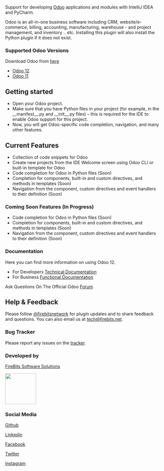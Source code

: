 <p>Support for developing <a href="https://www.odoo.com">Odoo</a> applications and modules with IntelliJ IDEA and PyCharm.</p>

<p></p>

<p>
Odoo is an all-in-one business software including CRM, website/e-commerce, billing, accounting, manufacturing,
warehouse - and project management, and inventory .. etc.
Installing this plugin will also install the Python plugin if it does not exist.
</p>

<h3>Supported Odoo Versions</h3>
<p>Download Odoo from <a href="https://www.odoo.com/page/download">here</a></p>

<ul>
<li><a href="https://www.odoo.com/documentation/12.0/">Odoo 12</a></li>
<li><a href="https://www.odoo.com/documentation/11.0/">Odoo 11</a></li>
</ul>

<h2>Getting started</h2>
<ul>
<li>Open your Odoo project.</li>
<li>Make sure that you have Python files in your project (for example, in the __manifest__.py and __init__.py files) – this is required for the IDE to enable Odoo support for this project.</li>
<li>Now, you will get Odoo-specific code completion, navigation, and many other features.</li>
</ul>
<h2>Current Features</h2>
<ul>
<li>Collection of code snippets for Odoo</li>
<li>Create new projects from the IDE Welcome screen using Odoo CLI or built-in template for Odoo</li>
<li>Code completion for Odoo in Python files (Soon)</li>
<li>Completion for components, built-in and custom directives, and methods in templates (Soon)</li>
<li>Navigation from the component, custom directives and event handlers to their definition (Soon)</li>
</ul>
<h3>Coming Soon Features (In Progress)</h3>
<ul>
<li>Code completion for Odoo in Python files (Soon)</li>
<li>Completion for components, built-in and custom directives, and methods in templates (Soon)</li>
<li>Navigation from the component, custom directives and event handlers to their definition (Soon)</li>
</ul>

<h3>Documentation</h3>
<p>Here you can find more information on using Odoo 12.</p>

<ul>
<li>For Developers <a href="https://www.odoo.com/documentation/12.0/">Technical Documentation</a></li>
<li>For Business <a href="https://www.odoo.com/documentation/user/12.0/">Functional Documentation</a></li>
</ul>

<p></p>
<p>Ask Questions On The Official Odoo <a href="https://www.odoo.com/forum/help-1">Forum</a></p>
<p></p>

<h2>Help & Feedback</h2>
<p>
 Please follow <a href="https://www.twitter.com/firebitsnetwork">@firebitsnetwork</a> for plugin updates and to share
 feedback and questions. You can also email us at <a href="mailto:tech@firebits.net">tech@firebits.net</a>.
</p>

<p></p>

<h3>Bug Tracker</h3>
<p>Please report any issues on the <a href="https://github.com/firebitsnetwork/odoo-intellij/issues">tracker</a>.</p>

<p></p>

<h3>Developed by</h3>
<p><a href="https://firebits.net">FireBits Software Solutions</a></p>
<img src="https://i.ibb.co/j4vs0x8/Logo300.png" width="100px"/>

<h3>Social Media</h3>
<p><a href="https://github.com/firebitsnetwork">Github</a></p>
<p><a href="https://linkedin.com/company/firebitsnetwork">Linkedin</a></p>
<p><a href="https://fb.com/firebits">Facebook</a></p>
<p><a href="https://twitter.com/firebitsnetwork">Twitter</a></p>
<p><a href="https://instagram.com/firebitsnetwork">Instagram</a></p>